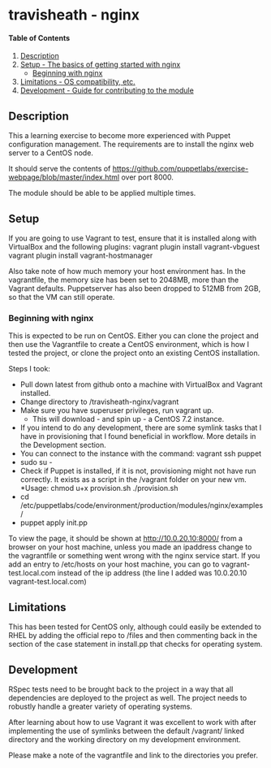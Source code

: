 # travisheath - nginx

#### Table of Contents

1. [Description](#description)
1. [Setup - The basics of getting started with nginx](#setup)
    * [Beginning with nginx](#beginning-with-nginx)
1. [Limitations - OS compatibility, etc.](#limitations)
1. [Development - Guide for contributing to the module](#development)

## Description

This a learning exercise to become more experienced with Puppet configuration management.
The requirements are to install the nginx web server to a CentOS node. 

It should serve the contents of https://github.com/puppetlabs/exercise-webpage/blob/master/index.html
over port 8000. 

The module should be able to be applied multiple times.

## Setup

If you are going to use Vagrant to test, ensure that it is installed along with VirtualBox and the following plugins:
vagrant plugin install vagrant-vbguest
vagrant plugin install vagrant-hostmanager

Also take note of how much memory your host environment has. In the vagrantfile, the memory size has been set to 2048MB, more than the Vagrant defaults. Puppetserver has also been dropped to 512MB from 2GB, so that the VM can still operate. 

### Beginning with nginx

This is expected to be run on CentOS. Either you can clone the project and then 
use the Vagrantfile to create a CentOS environment, which is how I tested the project,
or clone the project onto an existing CentOS installation.

Steps I took:
* Pull down latest from github onto a machine with VirtualBox and Vagrant installed.
* Change directory to /travisheath-nginx/vagrant
* Make sure you have superuser privileges, run vagrant up.
	* This will download - and spin up - a CentOS 7.2 instance.
* If you intend to do any development, there are some symlink tasks that I have in provisioning that I found beneficial in workflow. More details in the Development section.
* You can connect to the instance with the command: vagrant ssh puppet
* sudo su -
* Check if Puppet is installed, if it is not, provisioning might not have run correctly. It exists as a script in the /vagrant folder on your new vm. 
	*Usage: chmod u+x provision.sh
		        ./provision.sh 
* cd /etc/puppetlabs/code/environment/production/modules/nginx/examples/
* puppet apply init.pp

To view the page, it should be shown at http://10.0.20.10:8000/ from a browser on your host machine, unless you made an ipaddress change to the vagrantfile or something went wrong with the nginx service start.
If you add an entry to /etc/hosts on your host machine, you can go to vagrant-test.local.com instead of the ip address (the line I added was 10.0.20.10    vagrant-test.local.com)

## Limitations

This has been tested for CentOS only, although could easily be extended to RHEL by adding the official repo to /files
and then commenting back in the section of the case statement in install.pp that checks for operating system.

## Development
RSpec tests need to be brought back to the project in a way that all dependencies are deployed to the project as well. The project needs to robustly handle a greater variety of operating systems. 

After learning about how to use Vagrant it was excellent to work with after implementing the use of symlinks between the default /vagrant/ linked directory and the working directory on my development environment.

Please make a note of the vagrantfile and link to the directories you prefer.  


